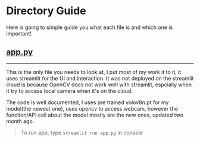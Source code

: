 # Directory Guide
Here is going to simple guide you what each file is and which one is important!


## [app.py](https://github.com/A00474210-MSDA5510/yolo_object/blob/main/app.py)
___
This is the only file you needs to look at, I put most of my work it to it, it uses streamlit for the UI and interaction.
It was not deployed on the streamlit cloud is because OpenCV does not work well with streamlit, espcially when it try
to access local camera when it's on the cloud.

The code is well documented, I uses pre trained yolov8n.pt for my model(the newest one), uses opencv to access webcam, however the function/API 
call about the model mostly are the new ones, updated two month ago.

> To run app, type `streamlit run app.py` in console

